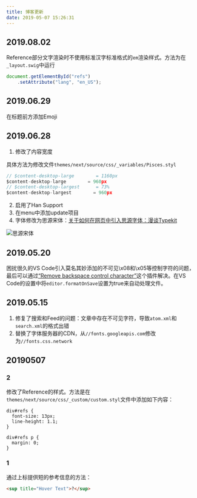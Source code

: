 ```yaml
---
title: 博客更新
date: 2019-05-07 15:26:31
---
```


## 2019.08.02

Reference部分文字渲染时不使用标准汉字标准格式的`em`渲染样式。方法为在`_layout.swig`中运行

```js
document.getElementById("refs")
    .setAttribute("lang", "en_US");
```

## 2019.06.29

在标题前方添加Emoji

## 2019.06.28

1. 修改了内容宽度

具体方法为修改文件`themes/next/source/css/_variables/Pisces.styl`

```javascript
// $content-desktop-large        = 1160px
$content-desktop-large        = 960px
// $content-desktop-largest      = 73%
$content-desktop-largest        = 960px
```
2. 启用了Han Support
3. 在menu中添加update项目
4. 字体修改为思源宋体：[关于如何在网页中引入思源字体：漫谈Typekit](https://imjad.cn/archives/lab/how-to-introduce-source-han-fonts-into-web-pages-through-typekit)

![思源宋体](https://img.imjad.cn/images/2018/06/29/sp180629_130227.png)

## 2019.05.20

困扰很久的VS Code引入莫名其妙添加的不可见\x08和\x05等控制字符的问题，最后可以通过[“Remove backspace control character”](https://marketplace.visualstudio.com/items?itemName=satokaz.vscode-bs-ctrlchar-remover)这个插件解决。在VS Code的设置中将`editor.formatOnSave`设置为true来自动处理文件。

## 2019.05.15

1. 修复了搜索和Feed的问题：文章中存在不可见字符，导致`atom.xml`和`search.xml`的格式出错
2. 替换了字体服务器的CDN，从`//fonts.googleapis.com`修改为`//fonts.css.network`

## 20190507

### 2
修改了Reference的样式。方法是在`themes/next/source/css/_custom/custom.styl`文件中添加如下内容：

```styl
div#refs {
  font-size: 13px;
  line-height: 1.1;
}

div#refs p {
  margin: 0;
}
```

### 1

通过上标提供短的参考信息的方法：

```html
<sup title="Hover Text">?</sup>
```
